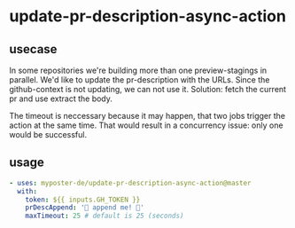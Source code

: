 # update-pr-description-async-action

## usecase
In some repositories we're building more than one preview-stagings in parallel. We'd like to update the pr-description with the URLs. Since the github-context is not updating, we can not use it.
Solution: fetch the current pr and use extract the body.

The timeout is neccessary because it may happen, that two jobs trigger the action at the same time. That would result in a concurrency issue: only one would be successful.

## usage

```yaml
- uses: myposter-de/update-pr-description-async-action@master
  with:
    token: ${{ inputs.GH_TOKEN }}
    prDescAppend: '🚀 append me! 🚀'
    maxTimeout: 25 # default is 25 (seconds)

```
